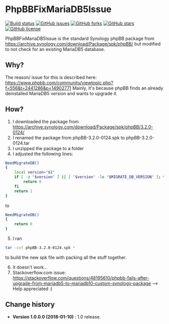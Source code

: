# PhpBBFixMariaDB5Issue

[![Build status](https://ci.appveyor.com/api/projects/status/2eyyigxnfl79ur0t?svg=true)](https://ci.appveyor.com/project/SeppPenner/phpbbfixmariadb5issue)
[![GitHub issues](https://img.shields.io/github/issues/SeppPenner/PhpBBFixMariaDB5Issue.svg)](https://github.com/SeppPenner/PhpBBFixMariaDB5Issue/issues)
[![GitHub forks](https://img.shields.io/github/forks/SeppPenner/PhpBBFixMariaDB5Issue.svg)](https://github.com/SeppPenner/PhpBBFixMariaDB5Issue/network)
[![GitHub stars](https://img.shields.io/github/stars/SeppPenner/PhpBBFixMariaDB5Issue.svg)](https://github.com/SeppPenner/PhpBBFixMariaDB5Issue/stargazers)
[![GitHub license](https://img.shields.io/badge/license-AGPL-blue.svg)](https://raw.githubusercontent.com/SeppPenner/PhpBBFixMariaDB5Issue/master/License.txt)

PhpBBFixMariaDB5Issue is the standard Synology phpBB package from https://archive.synology.com/download/Package/spk/phpBB/ but modified to not check for an existing MariaDB5 database.

## Why?
The reason/ issue for this is described here: https://www.phpbb.com/community/viewtopic.php?f=556&t=2441286&p=14902771
Mainly, it's because phpBB finds an already deinstalled MariaDB5 version and wants to upgrade it.

## How?
1. I downloaded the package from https://archive.synology.com/download/Package/spk/phpBB/3.2.0-0124/
2. I renamed the package from phpBB-3.2.0-0124.spk to phpBB-3.2.0-0124.tar
3. I unzipped the package to a folder
4. I adjusted the following lines:

```bash
NeedMigrateDB()
{
	local version="$1"
	if [ -z "$version" ] || [ "$version" -le "$MIGRATE_DB_VERSION" ]; then
		return 0
	fi
	return 1
}
```

to 

```bash
NeedMigrateDB()
{
	return 0
}
```

5. I ran 
```bash
tar -cvf phpBB-3.2.0-0124.spk *
```
to build the new spk file with packing all the stuff together.

6. It doesn't work...
7. Stackoverflow.com issue: https://stackoverflow.com/questions/48195610/phpbb-fails-after-upgrade-from-mariadb5-to-mariadb10-custom-synology-package --> Help appreciated :)

Change history
--------------
* **Version 1.0.0.0 (2018-01-10)** : 1.0 release.
